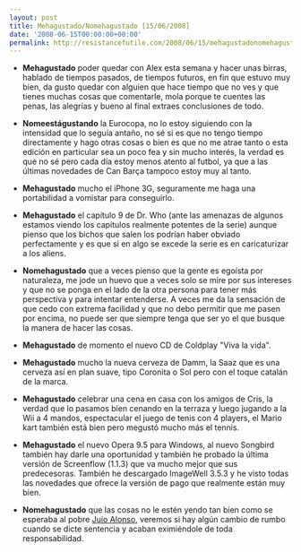 ```yaml
---
layout: post
title: Mehagustado/Nomehagustado [15/06/2008]
date: '2008-06-15T00:00:00+00:00'
permalink: http://resistancefutile.com/2008/06/15/mehagustadonomehagustado-15062008/
---
```

- <strong>Mehagustado</strong> poder quedar con Alex esta semana y hacer unas birras, hablado de tiempos pasados, de tiempos futuros, en fin que estuvo muy bien, da gusto quedar con alguien que hace tiempo que no ves y que tienes muchas cosas que comentarle, mola porque te cuentes las penas, las alegrías y bueno al final extraes conclusiones de todo.

- <strong>Nomeestágustando</strong> la Eurocopa, no lo estoy siguiendo con la intensidad que lo seguía antaño, no sé si es que no tengo tiempo directamente y hago otras cosas o bien es que no me atrae tanto o esta edición en particular sea un poco fea y sin mucho interés, la verdad es que no sé pero cada día estoy menos atento al futbol, ya que a las últimas novedades de Can Barça tampoco estoy muy al tanto. 

- <strong>Mehagustado</strong> mucho el iPhone 3G, seguramente me haga una portabilidad a vomistar para conseguirlo.

- <strong>Mehagustado</strong> el capítulo 9 de Dr. Who (ante las amenazas de algunos estamos viendo los capítulos realmente potentes de la serie) aunque pienso que los bichos que salen los podrían haber obviado perfectamente y es que si en algo se excede la serie es en caricaturizar a los aliens.

- <strong>Nomehagustado</strong> que a veces pienso que la gente es egoísta por naturaleza, me jode un huevo que a veces solo se mire por sus intereses y que no se ponga en el lado de la otra persona para tener más perspectiva y para intentar entenderse. A veces me da la sensación de que cedo con extrema facilidad y que no debo permitir que me pasen por encima, no puede ser que siempre tenga que ser yo el que busque la manera de hacer las cosas.  

- <strong>Mehagustado</strong> de momento el nuevo CD de Coldplay "Viva la vida".

- <strong>Mehagustado</strong> mucho la nueva cerveza de Damm, la Saaz que es una cerveza así en plan suave, tipo Coronita o Sol pero con el toque catalán de la marca.

- <strong>Mehagustado</strong> celebrar una cena en casa con los amigos de Cris, la verdad que lo pasamos bien cenando en la terraza y luego jugando a la Wii a 4 mandos, espectacular el juego de tenis con 4 players, el Mario kart también está bien pero megustó mucho más el tennis.

- <strong>Mehagustado</strong> el nuevo Opera 9.5 para Windows, al nuevo Songbird también hay darle una oportunidad y también he probado la última versión de Screenflow (1.1.3) que va mucho mejor que sus predecesoras. También he descargado ImageWell 3.5.3 y he visto todas las novedades que ofrece la versión de pago que realmente están muy bien.

- <strong>Nomehagustado</strong> que las cosas no le estén yendo tan bien como se esperaba al pobre <a href="http://www.merodeando.com/2008/06/11-juicio-por-la-demanda-de-la-sgae">Juio Alonso</a>, veremos si hay algún cambio de rumbo cuando se dicte sentencia y acaban eximiéndole de toda responsabilidad.
